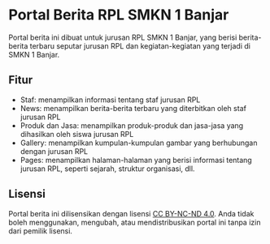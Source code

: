 # Portal Berita RPL SMKN 1 Banjar

Portal berita ini dibuat untuk jurusan RPL SMKN 1 Banjar, yang berisi berita-berita terbaru seputar jurusan RPL dan kegiatan-kegiatan yang terjadi di SMKN 1 Banjar.

## Fitur

* Staf: menampilkan informasi tentang staf jurusan RPL
* News: menampilkan berita-berita terbaru yang diterbitkan oleh staf jurusan RPL
* Produk dan Jasa: menampilkan produk-produk dan jasa-jasa yang dihasilkan oleh siswa jurusan RPL
* Gallery: menampilkan kumpulan-kumpulan gambar yang berhubungan dengan jurusan RPL
* Pages: menampilkan halaman-halaman yang berisi informasi tentang jurusan RPL, seperti sejarah, struktur organisasi, dll.
  
## Lisensi

Portal berita ini dilisensikan dengan lisensi [CC BY-NC-ND 4.0](https://creativecommons.org/licenses/by-nc-nd/4.0/). Anda tidak boleh menggunakan, mengubah, atau mendistribusikan portal ini tanpa izin dari pemilik lisensi.
